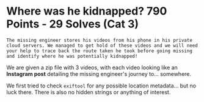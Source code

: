 # Where was he kidnapped? 790 Points - 29 Solves (Cat 3)

```
The missing engineer stores his videos from his phone in his private cloud servers. We managed to get hold of these videos and we will need your help to trace back the route taken he took before going missing and identify where he was potentially kidnapped!
```

We are given a zip file with 3 videos, with each video looking like an **Instagram post** detailing the missing engineer's journey to... somewhere.

We first tried to check `exiftool` for any possible location metadata... but no luck there. There is also no hidden strings or anything of interest.


